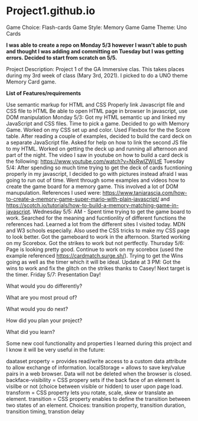 # Project1.github.io
Game Choice: Flash-cards
Game Style: Memory Game
Game Theme: Uno Cards

**I was able to create a repo on Monday 5/3 however I wasn't able to push and thought I was adding and committing on Tuesday but I was getting errors. Decided to start from scratch on 5/5.**

Project Description:
Project 1 of the GA Immersive clas. This takes places during my 3rd week of class (Mary 3rd, 2021). I picked to do a UNO theme Memory Card game. 

**List of Features/requirements**

Use semantic markup for HTML and CSS
Properly link Javascript file and CSS file to HTML
Be able to open HTML page in browser
In javascript, use DOM manipulation
Monday 5/3: Got my HTML semantic up and linked my JavaScript and CSS files. Time to pick a game. Decided to go with Memory Game. Worked on my CSS set up and color. Used Flexbox for the the Score table. After reading a couple of examples, decided to build the card deck on a separate JavaScript file. Asked for help on how to link the second JS file to my HTML. Worked on getting the deck up and running all afternoon and part of the night. The video I saw in youtube on how to build a card deck is the following: https://www.youtube.com/watch?v=NxRwIZWjLtE
Tuesday 5/4: After spending so much time trying to get the deck of cards fucntioning properly in my javascript, I decided to go with pictures instead afraid I was going to run out of time. Went through some examples and videos how to create the game board for a memory game. This involved a lot of DOM manupulation. References I used were: https://www.taniarascia.com/how-to-create-a-memory-game-super-mario-with-plain-javascript/ and https://scotch.io/tutorials/how-to-build-a-memory-matching-game-in-javascript. 
Wednesday 5/5: AM - Spent time trying to get the game board to work. Searched for the meaning and fucntionlity of different functions the references had. Learned a lot from the different sites I visited today. MDN and W3 schools especially. Also used the CSS tricks to make my CSS page to look better. Got the gameboard to work in the afternoon. Started working on my Scorebox. Got the strikes to work but not pertfectly. 
Thursday 5/6: Page is looking pretty good. Continue to work on my scorebox (used the example referenced https://cardmatch.surge.sh/). Trying to get the Wins going as well as the timer which it will be ideal. Update at 3 PM: Got the wins to work and fix the glitch on the strikes thanks to Casey! Next target is the timer. 
Friday 5/7: Presentation Day!

What would you do differently?

What are you most proud of?

What would you do next?

How did you plan your project?

What did you learn?

Some new cool functionality and properties I learned during this project and I know it will be very useful in the future:

daataset property = provides read/write access to a custom data attribute to allow exchange of information.
localStorage = allows to save key/value pairs in a web browser. Data will not be deleted when the browser is closed. 
backface-visibility = CSS propery sets if the back face of an element is visilbe or not (choice between visible or hidden) to user upon page load.
transform = CSS property lets you rotate, scale, skew or translate an element. 
transition = CSS property enables to define the transition between two states of an element. Choices: transition property, transition duration, transition timing, transtion delay







